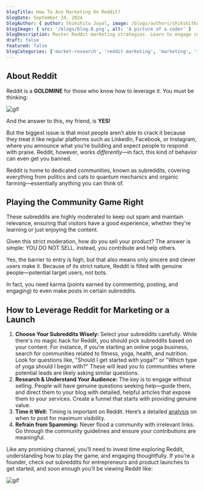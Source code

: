 ```yaml
---
blogTitle: How To Ace Marketing On Reddit?
blogDate: September 24, 2024
blogAuthor: { author: Shikshita Juyal, image: /blogs/authors/shikshitha.png }
blogImage: { src: '/blogs/blog-8.png', alt: 'A picture of a coder' }
blogDescription: Master Reddit marketing strategies. Learn to engage communities, create valuable content, and boost brand visibility on this powerful platform
draft: false
featured: false
blogCategories: ['market-research', 'reddit marketing', 'marketing', 'idea validation']
---
```


## About Reddit

Reddit is a **GOLDMINE** for those who know how to leverage it. You must be thinking:

![gif](https://media.giphy.com/media/CggoHW4h87Ktq/giphy.gif?cid=790b7611fgaor7be6cb123eyk8wbnofim0vjzjwbyqzpbkai&ep=v1_gifs_search&rid=giphy.gif&ct=g)

And the answer to this, my friend, is **YES!**

But the biggest issue is that most people aren’t able to crack it because they treat it like regular platforms such as LinkedIn, Facebook, or Instagram, where you announce what you’re building and expect people to respond with praise. Reddit, however, works _differently_—in fact, this kind of behavior can even get you banned.

Reddit is home to dedicated communities, known as subreddits, covering everything from politics and cats to quantum mechanics and organic farming—essentially anything you can think of.

## Playing the Community Game Right

These subreddits are highly moderated to keep out spam and maintain relevance, ensuring that visitors have a good experience, whether they're learning or just enjoying the content.

Given this strict moderation, how do you sell your product? The answer is simple: YOU DO NOT SELL. Instead, you contribute and help others.

Yes, the barrier to entry is high, but that also means only sincere and clever users make it. Because of its strict nature, Reddit is filled with genuine people—potential target users, not bots.

In fact, you need karma (points earned by commenting, posting, and engaging) to even make posts in certain subreddits.

## How to Leverage Reddit for Marketing or a Launch

1. **Choose Your Subreddits Wisely:** Select your subreddits carefully. While there's no magic hack for Reddit, you should pick subreddits based on your content. For instance, if you’re starting an online yoga business, search for communities related to fitness, yoga, health, and nutrition. Look for questions like, "Should I get started with yoga?" or "Which type of yoga should I begin with?" These will lead you to communities where potential leads are likely asking similar questions.
2. **Research & Understand Your Audience:** The key is to engage without selling. People will have genuine questions seeking help—guide them, and direct them to your blog with detailed, helpful articles that expose them to your services. Create a funnel that starts with providing genuine value.
3. **Time it Well:** Timing is important on Reddit. Here’s a detailed [analysis](https://medium.com/@dleybzon/the-best-time-to-post-on-reddit-190762d4fc71) on when to post for maximum visibility.
4. **Refrain from Spamming:** Never flood a community with irrelevant links. Go through the community guidelines and ensure your contributions are meaningful.

Like any promising channel, you’ll need to invest time exploring Reddit, understanding how to play the game, and engaging thoughtfully. If you’re a founder, check out subreddits for entrepreneurs and product launches to get started, and soon enough you’ll be viewing Reddit like:

![gif](https://media.giphy.com/media/xT8qB4foF1nxHZwpLa/giphy.gif?cid=790b7611fgaor7be6cb123eyk8wbnofim0vjzjwbyqzpbkai&ep=v1_gifs_search&rid=giphy.gif&ct=g)
